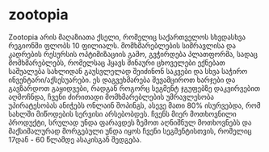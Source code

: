 # zootopia

Zootopia არის მაღაზიათა ქსელი, რომელიც საქართველოს სხვდასხვა რეგიონში ფლობს 10 ფილიალს. მომხმარებლების სიმრავლისა და კადრების რესურსის ოპტიმიზაციის გამო, გვჭირდება პლათფორმა, სადაც მომხმარებლებს, რომელსაც ჰყავს შინაური ცხოველები ექნებათ საშუალება სახლიდან გაუსვლელად შეიძინონ საკვები და სხვა საჭირო ინვენტარი/აქსესუარები. ეს დაგვეხმარება შევამციროთ ხარჯები და გავზარდოთ გაყიდვები, რადგან როგორც სეგმენტ ჯგუფებზე დაკვირვებით აღმოჩნდა, ჩვენი ძირითადი მომხმარებლების უმრავლესობა უპირატესობას ანიჭებს ონლაინ შოპინგს, ასევე მათი 80% ისურვებდა, რომ სახლში მიწოდების სერვისი არსებობდეს. ჩვენს მიერ მოთხოვნილი პროდუქტი, სრულად უნდა ფარავდეს ზემოთ აღნიშნულ მოთხოვნებს და მაქსიმალურად მორგებული უნდა იყოს ჩვენი სეგმენტისთვის, რომელიც 17დან - 60 წლამდე ასაკისგან შედგება.
